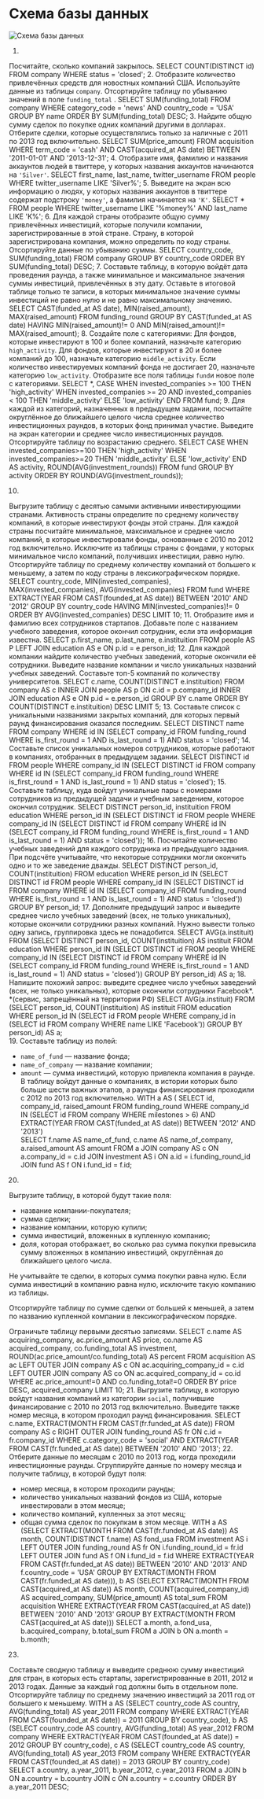 # Схема базы данных

![Схема базы данных](https://pictures.s3.yandex.net/resources/13_border2880_1628581406.png)

1.
Посчитайте, сколько компаний закрылось.
SELECT COUNT(DISTINCT id)
FROM company
WHERE status = 'closed';
2.
Отобразите количество привлечённых средств для новостных компаний США. Используйте данные из таблицы `company`. Отсортируйте таблицу по убыванию значений в поле `funding_total` .
SELECT SUM(funding_total)
FROM company
WHERE category_code = 'news'
  AND country_code = 'USA'
GROUP BY name
ORDER BY SUM(funding_total) DESC;
3.
Найдите общую сумму сделок по покупке одних компаний другими в долларах. Отберите сделки, которые осуществлялись только за наличные с 2011 по 2013 год включительно.
SELECT SUM(price_amount)
FROM acquisition
WHERE term_code = 'cash'
  AND CAST(acquired_at AS date) BETWEEN '2011-01-01' AND '2013-12-31';
4.
Отобразите имя, фамилию и названия аккаунтов людей в твиттере, у которых названия аккаунтов начинаются на `'Silver'`.
SELECT first_name,
       last_name,
       twitter_username
FROM people
WHERE twitter_username LIKE 'Silver%';
5.
Выведите на экран всю информацию о людях, у которых названия аккаунтов в твиттере содержат подстроку `'money'`, а фамилия начинается на `'K'`.
SELECT *
FROM people
WHERE twitter_username LIKE '%money%'
  AND last_name LIKE 'K%';
6.
Для каждой страны отобразите общую сумму привлечённых инвестиций, которые получили компании, зарегистрированные в этой стране. Страну, в которой зарегистрирована компания, можно определить по коду страны. Отсортируйте данные по убыванию суммы.
SELECT country_code,
       SUM(funding_total)
FROM company
GROUP BY country_code
ORDER BY SUM(funding_total) DESC;
7.
Составьте таблицу, в которую войдёт дата проведения раунда, а также минимальное и максимальное значения суммы инвестиций, привлечённых в эту дату.
Оставьте в итоговой таблице только те записи, в которых минимальное значение суммы инвестиций не равно нулю и не равно максимальному значению.
SELECT CAST(funded_at AS date),
       MIN(raised_amount),
       MAX(raised_amount)
FROM funding_round
GROUP BY CAST(funded_at AS date)
HAVING MIN(raised_amount)!= 0
   AND MIN(raised_amount)!= MAX(raised_amount);
8.
Создайте поле с категориями:
Для фондов, которые инвестируют в 100 и более компаний, назначьте категорию `high_activity`.
Для фондов, которые инвестируют в 20 и более компаний до 100, назначьте категорию `middle_activity`.
Если количество инвестируемых компаний фонда не достигает 20, назначьте категорию `low_activity`.
Отобразите все поля таблицы `fund`и новое поле с категориями.
SELECT *,
       CASE
           WHEN invested_companies >= 100 THEN 'high_activity'
           WHEN invested_companies >= 20 AND invested_companies < 100  THEN 'middle_activity'
           ELSE 'low_activity'
        END
FROM fund;
9.
Для каждой из категорий, назначенных в предыдущем задании, посчитайте округлённое до ближайшего целого числа среднее количество инвестиционных раундов, в которых фонд принимал участие. Выведите на экран категории и среднее число инвестиционных раундов. Отсортируйте таблицу по возрастанию среднего.
SELECT 
       CASE
           WHEN invested_companies>=100 THEN 'high_activity'
           WHEN invested_companies>=20 THEN 'middle_activity'
           ELSE 'low_activity'
       END AS activity,
       ROUND(AVG(investment_rounds))
FROM fund
GROUP BY activity
ORDER BY ROUND(AVG(investment_rounds));

10.
Выгрузите таблицу с десятью самыми активными инвестирующими странами. Активность страны определите по среднему количеству компаний, в которые инвестируют фонды этой страны.
Для каждой страны посчитайте минимальное, максимальное и среднее число компаний, в которые инвестировали фонды, основанные с 2010 по 2012 год включительно.
Исключите из таблицы страны с фондами, у которых минимальное число компаний, получивших инвестиции, равно нулю. Отсортируйте таблицу по среднему количеству компаний от большего к меньшему, а затем по коду страны в лексикографическом порядке.
SELECT country_code,
       MIN(invested_companies),
       MAX(invested_companies),
       AVG(invested_companies)
FROM fund
WHERE EXTRACT(YEAR FROM CAST(founded_at AS date))  BETWEEN '2010' AND '2012'
GROUP BY country_code
HAVING MIN(invested_companies)!= 0
ORDER BY AVG(invested_companies) DESC
LIMIT 10;
11.
Отобразите имя и фамилию всех сотрудников стартапов. Добавьте поле с названием учебного заведения, которое окончил сотрудник, если эта информация известна.
SELECT p.first_name,
       p.last_name,
       e.instituition
FROM people AS P
LEFT JOIN education AS e ON p.id = e.person_id;
12.
Для каждой компании найдите количество учебных заведений, которые окончили её сотрудники. Выведите название компании и число уникальных названий учебных заведений. Составьте топ-5 компаний по количеству университетов.
SELECT c.name,
       COUNT(DISTINCT e.instituition)
FROM company AS c
INNER JOIN people AS p ON c.id = p.company_id
INNER JOIN education AS e ON p.id = e.person_id
GROUP BY c.name
ORDER BY COUNT(DISTINCT e.instituition) DESC
LIMIT 5;
13.
Составьте список с уникальными названиями закрытых компаний, для которых первый раунд финансирования оказался последним.
SELECT DISTINCT name
FROM company 
WHERE id IN (SELECT company_id
             FROM funding_round
             WHERE is_first_round = 1
               AND is_last_round = 1)
  AND status = 'closed';
14.
Составьте список уникальных номеров сотрудников, которые работают в компаниях, отобранных в предыдущем задании.
SELECT DISTINCT id
FROM people
WHERE company_id IN  (SELECT DISTINCT id
                      FROM company 
                      WHERE id IN (SELECT company_id
                                   FROM funding_round
                                   WHERE is_first_round = 1
                                     AND is_last_round = 1)
                      AND status = 'closed'); 
15.
Составьте таблицу, куда войдут уникальные пары с номерами сотрудников из предыдущей задачи и учебным заведением, которое окончил сотрудник.
SELECT DISTINCT person_id,
       instituition
FROM education
WHERE person_id IN (SELECT DISTINCT id
                    FROM people
                    WHERE company_id IN  (SELECT DISTINCT id
                                          FROM company 
                                          WHERE id IN (SELECT company_id
                                          FROM funding_round
                                          WHERE is_first_round = 1
                                            AND is_last_round = 1)
                      AND status = 'closed'));
16.
Посчитайте количество учебных заведений для каждого сотрудника из предыдущего задания. При подсчёте учитывайте, что некоторые сотрудники могли окончить одно и то же заведение дважды.
SELECT DISTINCT person_id,
       COUNT(instituition)
FROM education
WHERE person_id IN (SELECT DISTINCT id
                    FROM people
                    WHERE company_id IN  (SELECT DISTINCT id
                                          FROM company 
                                          WHERE id IN (SELECT company_id
                                          FROM funding_round
                                          WHERE is_first_round = 1
                                            AND is_last_round = 1)
                      AND status = 'closed'))
GROUP BY person_id;
17.
Дополните предыдущий запрос и выведите среднее число учебных заведений (всех, не только уникальных), которые окончили сотрудники разных компаний. Нужно вывести только одну запись, группировка здесь не понадобится.
SELECT AVG(a.instituit)
FROM (SELECT DISTINCT person_id,
           COUNT(instituition) AS instituit
    FROM education
    WHERE person_id IN (SELECT DISTINCT id
                    FROM people
                    WHERE company_id IN  (SELECT DISTINCT id
                                          FROM company 
                                          WHERE id IN (SELECT company_id
                                          FROM funding_round
                                          WHERE is_first_round = 1
                                            AND is_last_round = 1)
                      AND status = 'closed'))
GROUP BY person_id) AS a;
18.
Напишите похожий запрос: выведите среднее число учебных заведений (всех, не только уникальных), которые окончили сотрудники Facebook*.
*(сервис, запрещённый на территории РФ)
SELECT AVG(a.instituit)
FROM
(SELECT person_id,
       COUNT(instituition) AS instituit
FROM education
WHERE person_id IN (SELECT id
                    FROM people
                    WHERE company_id in (SELECT id
                                         FROM company
                                         WHERE name LIKE 'Facebook'))
GROUP BY person_id) AS a;     
19.
Составьте таблицу из полей:
 - `name_of_fund` — название фонда;
 - `name_of_company` — название компании;
 - `amount` — сумма инвестиций, которую привлекла компания в раунде.
В таблицу войдут данные о компаниях, в истории которых было больше шести важных этапов, а раунды финансирования проходили с 2012 по 2013 год включительно.
WITH
a AS ( SELECT id,
       company_id,
       raised_amount
FROM funding_round
WHERE company_id IN (SELECT id
                     FROM company
                     WHERE milestones > 6)
  AND EXTRACT(YEAR FROM CAST(funded_at AS date)) BETWEEN '2012' AND '2013')  
SELECT f.name AS name_of_fund,
       c.name AS name_of_company,
       a.raised_amount AS amount
FROM a
JOIN company AS c ON a.company_id = c.id 
JOIN investment AS i ON a.id = i.funding_round_id
JOIN fund AS f ON i.fund_id = f.id;
20.
Выгрузите таблицу, в которой будут такие поля:
 - название компании-покупателя;
 - сумма сделки;
 - название компании, которую купили;
 - сумма инвестиций, вложенных в купленную компанию;
 - доля, которая отображает, во сколько раз сумма покупки превысила сумму вложенных в компанию инвестиций, округлённая до ближайшего целого числа.

Не учитывайте те сделки, в которых сумма покупки равна нулю. Если сумма инвестиций в компанию равна нулю, исключите такую компанию из таблицы.

Отсортируйте таблицу по сумме сделки от большей к меньшей, а затем по названию купленной компании в лексикографическом порядке. 

Ограничьте таблицу первыми десятью записями.
SELECT c.name AS acquiring_company,
       ac.price_amount AS price,
       co.name AS acquired_company,
       co.funding_total AS investment,
       ROUND(ac.price_amount/co.funding_total) AS percent
FROM acquisition AS ac
LEFT OUTER JOIN company AS c ON ac.acquiring_company_id = c.id 
LEFT OUTER JOIN company AS co ON ac.acquired_company_id = co.id
WHERE ac.price_amount!=0
  AND co.funding_total!=0
ORDER BY price DESC, acquired_company
LIMIT 10;
21.
Выгрузите таблицу, в которую войдут названия компаний из категории `social`, получившие финансирование с 2010 по 2013 год включительно. Выведите также номер месяца, в котором проходил раунд финансирования.
SELECT c.name,
       EXTRACT(MONTH FROM CAST(fr.funded_at AS date))
FROM company AS c
RIGHT OUTER JOIN funding_round AS fr ON c.id = fr.company_id
WHERE c.category_code = 'social'
  AND EXTRACT(YEAR FROM CAST(fr.funded_at AS date)) BETWEEN '2010' AND '2013';
22.
Отберите данные по месяцам с 2010 по 2013 год, когда проходили инвестиционные раунды. Сгруппируйте данные по номеру месяца и получите таблицу, в которой будут поля:
 - номер месяца, в котором проходили раунды;
 - количество уникальных названий фондов из США, которые инвестировали в этом месяце;
 - количество компаний, купленных за этот месяц;
 - общая сумма сделок по покупкам в этом месяце.
WITH
a AS (SELECT EXTRACT(MONTH FROM CAST(fr.funded_at AS date)) AS month, 
       COUNT(DISTINCT f.name) AS fond_usa
FROM investment AS i 
LEFT OUTER JOIN funding_round AS fr ON i.funding_round_id = fr.id
LEFT OUTER JOIN fund AS f ON i.fund_id = f.id
WHERE EXTRACT(YEAR FROM CAST(fr.funded_at AS date)) BETWEEN '2010' AND '2013'
  AND f.country_code = 'USA'
GROUP BY EXTRACT(MONTH FROM CAST(fr.funded_at AS date))),
b AS (SELECT EXTRACT(MONTH FROM CAST(acquired_at AS date)) AS month, 
       COUNT(acquired_company_id) AS acquired_company,
       SUM(price_amount) AS total_sum
FROM acquisition 
WHERE EXTRACT(YEAR FROM CAST(acquired_at AS date)) BETWEEN '2010' AND '2013'
GROUP BY EXTRACT(MONTH FROM CAST(acquired_at AS date)))
SELECT a.month,
       a.fond_usa,
       b.acquired_company,
       b.total_sum
FROM a JOIN b ON a.month = b.month;
23.
Составьте сводную таблицу и выведите среднюю сумму инвестиций для стран, в которых есть стартапы, зарегистрированные в 2011, 2012 и 2013 годах. Данные за каждый год должны быть в отдельном поле. Отсортируйте таблицу по среднему значению инвестиций за 2011 год от большего к меньшему.
WITH
a AS (SELECT country_code AS country,
             AVG(funding_total) AS year_2011
      FROM company
      WHERE EXTRACT(YEAR FROM CAST(founded_at AS date)) = 2011
      GROUP BY country_code),
b AS (SELECT country_code AS country,
             AVG(funding_total) AS year_2012
      FROM company
      WHERE EXTRACT(YEAR FROM CAST(founded_at AS date)) = 2012
      GROUP BY country_code),
c AS (SELECT country_code AS country,
             AVG(funding_total) AS year_2013
      FROM company
      WHERE EXTRACT(YEAR FROM CAST(founded_at AS date)) = 2013
      GROUP BY country_code)
SELECT a.country,
       a.year_2011,
       b.year_2012,
       c.year_2013
FROM a JOIN b ON a.country = b.country
JOIN c ON a.country = c.country
ORDER BY a.year_2011 DESC;